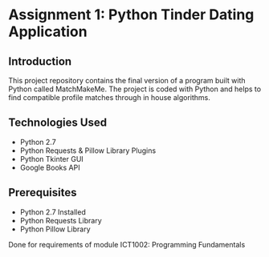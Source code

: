 Assignment 1: Python Tinder Dating Application
========================

## Introduction
This project repository contains the final version of a program built with Python called MatchMakeMe. The project is coded with Python and helps to find compatible profile matches through in house algorithms.

## Technologies Used
- Python 2.7
- Python Requests & Pillow Library Plugins
- Python Tkinter GUI
- Google Books API

## Prerequisites
- Python 2.7 Installed
- Python Requests Library
- Python Pillow Library

Done for requirements of module ICT1002: Programming Fundamentals
